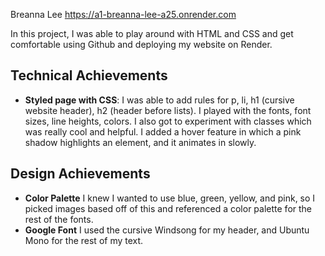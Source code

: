 Breanna Lee
https://a1-breanna-lee-a25.onrender.com

In this project, I was able to play around with HTML and CSS and get comfortable using Github and deploying my website on Render. 

## Technical Achievements
- **Styled page with CSS**: 
I was able to add rules for p, li, h1 (cursive website header), h2 (header before lists). I played with the fonts, font sizes, line heights, colors. I also got to experiment with classes which was really cool and helpful. I added a hover feature in which a pink shadow highlights an element, and it animates in slowly.

## Design Achievements
- **Color Palette** I knew I wanted to use blue, green, yellow, and pink, so I picked images based off of this and referenced a color palette for the rest of the fonts.
- **Google Font** I used the cursive Windsong for my header, and Ubuntu Mono for the rest of my text.
